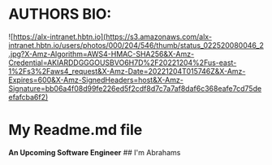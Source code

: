 # AUTHORS BIO:
![https://alx-intranet.hbtn.io](https://s3.amazonaws.com/alx-intranet.hbtn.io/users/photos/000/204/546/thumb/status_022520080046_2.jpg?X-Amz-Algorithm=AWS4-HMAC-SHA256&X-Amz-Credential=AKIARDDGGGOUSBVO6H7D%2F20221204%2Fus-east-1%2Fs3%2Faws4_request&X-Amz-Date=20221204T015746Z&X-Amz-Expires=600&X-Amz-SignedHeaders=host&X-Amz-Signature=bb06a4f08d99fe226ed5f2cdf8d7c7a7af8daf6c368eafe7cd75deefafcba6f2)
# My Readme.md file
**An Upcoming Software Engineer** ## I'm Abrahams
